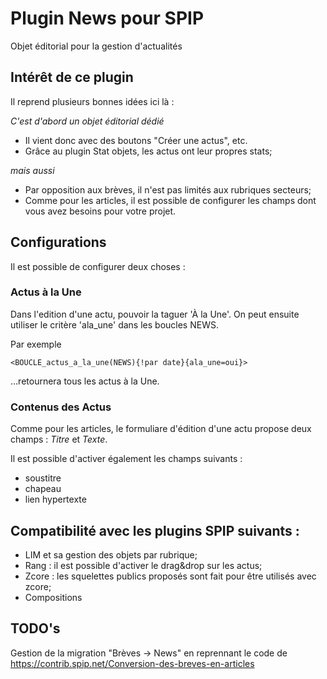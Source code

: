 # Plugin News pour SPIP
Objet éditorial pour la gestion d'actualités

## Intérêt de ce plugin
Il reprend plusieurs bonnes idées ici là :

*C'est d'abord un objet éditorial dédié*
- Il vient donc avec des boutons "Créer une actus", etc.
- Grâce au plugin Stat objets, les actus ont leur propres stats;

*mais aussi*
- Par opposition aux brèves, il n'est pas limités aux rubriques secteurs;
- Comme pour les articles, il est possible de configurer les champs dont vous avez besoins pour votre projet.

## Configurations
Il est possible de configurer deux choses :

### Actus à la Une
Dans l'edition d'une actu, pouvoir la taguer 'À la Une'.
On peut ensuite utiliser le critère 'ala_une' dans les boucles NEWS.

Par exemple
```
<BOUCLE_actus_a_la_une(NEWS){!par date}{ala_une=oui}>
```
…retournera tous les actus à la Une.

### Contenus des Actus
Comme pour les articles, le formuliare d'édition d'une actu propose deux champs : *Titre* et *Texte*.

Il est possible d'activer également les champs suivants :
- soustitre
- chapeau
- lien hypertexte

## Compatibilité avec les plugins SPIP suivants :
- LIM et sa gestion des objets par rubrique;
- Rang : il est possible d'activer le drag&drop sur les actus;
- Zcore : les squelettes publics proposés sont fait pour être utilisés avec zcore;
- Compositions

## TODO's
Gestion de la migration  "Brèves -> News" en reprennant le code de https://contrib.spip.net/Conversion-des-breves-en-articles
